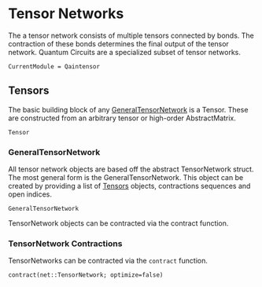 # Tensor Networks

The a tensor network consists of multiple tensors connected by bonds. The contraction of these bonds determines the final output of the tensor network. Quantum Circuits are a specialized subset of tensor networks.

```@meta
CurrentModule = Qaintensor
```

## Tensors
The basic building block of any [GeneralTensorNetwork](@ref) is a Tensor. These are constructed from an arbitrary tensor or high-order AbstractMatrix.

```@docs
Tensor
```

### GeneralTensorNetwork
All tensor network objects are based off the abstract TensorNetwork struct. The most general form is the GeneralTensorNetwork. This object can be created by providing a list of [Tensors](@ref) objects, contractions sequences and open indices.

```@docs
GeneralTensorNetwork
```
TensorNetwork objects can be contracted via the contract function.

### TensorNetwork Contractions
TensorNetworks can be contracted via the `contract` function.

```@docs
contract(net::TensorNetwork; optimize=false)
```
